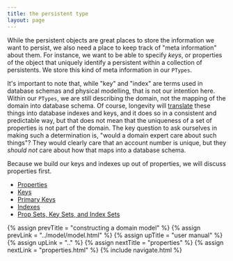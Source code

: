 ```yaml
---
title: the persistent type
layout: page
---
```


While the persistent objects are great places to store the information
we want to persist, we also need a place to keep track of "meta
information" about them. For instance, we want to be able to specify
_keys_, or properties of the object that uniquely identify a
persistent within a collection of persistents. We store this kind of
meta information in our `PTypes`.

It's important to note that, while "key" and "index" are terms used in
database schemas and physical modelling, that is not our intention
here. Within our `PTypes`, we are still describing the domain, not the
mapping of the domain into database schema. Of course, longevity will
[translate](../translation) these things into database indexes and
keys, and it does so in a consistent and predictable way, but that
does not mean that the uniqueness of a set of properties is not part
of the domain. The key question to ask ourselves in making such a
determination is, "would a domain expert care about such things"?
They would clearly care that an account number is unique, but they
_should not_ care about how that maps into a database schema.

Because we build our keys and indexes up out of properties, we will
discuss properties first.

- [Properties](properties.html)
- [Keys](keys.html)
- [Primary Keys](primary-keys.html)
- [Indexes](indexes.html)
- [Prop Sets, Key Sets, and Index Sets](sets.html)

{% assign prevTitle = "constructing a domain model" %}
{% assign prevLink  = "../model/model.html" %}
{% assign upTitle   = "user manual" %}
{% assign upLink    = ".." %}
{% assign nextTitle = "properties" %}
{% assign nextLink  = "properties.html" %}
{% include navigate.html %}

